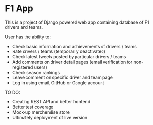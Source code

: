 
# F1 App

This is a project of Django powered web app containing database of F1 drivers and teams.

User has the ability to:
- Check basic information and achievements of drivers / teams
- Rate drivers / teams (temporarily deactivated)
- Check latest tweets posted by particular drivers / teams
- Add comments on driver detail pages (email verification for non-registered users)
- Check season rankings
- Leave comment on specific driver and team page
- Log in using email, GitHub or Google account

TO DO:
- Creating REST API and better frontend
- Better test coverage
- Mock-up merchendise store
- Ultimately deployment of live version


